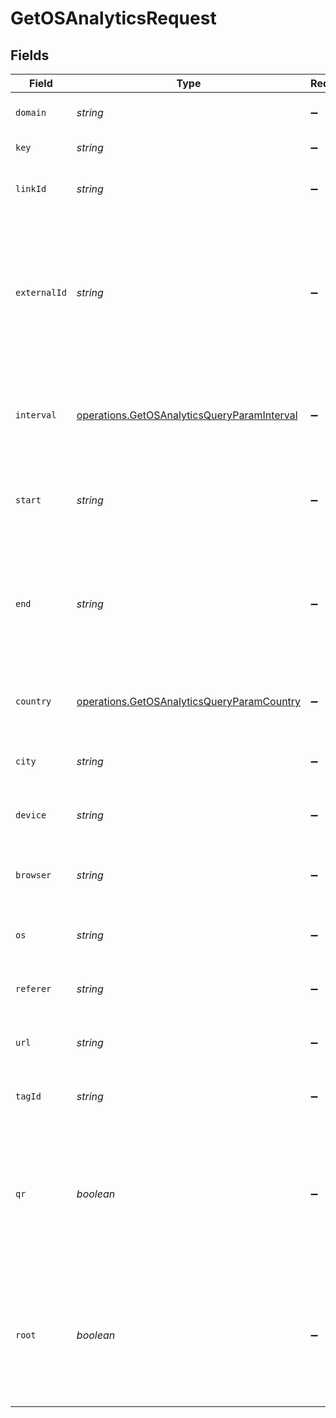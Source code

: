 # GetOSAnalyticsRequest


## Fields

| Field                                                                                                                    | Type                                                                                                                     | Required                                                                                                                 | Description                                                                                                              |
| ------------------------------------------------------------------------------------------------------------------------ | ------------------------------------------------------------------------------------------------------------------------ | ------------------------------------------------------------------------------------------------------------------------ | ------------------------------------------------------------------------------------------------------------------------ |
| `domain`                                                                                                                 | *string*                                                                                                                 | :heavy_minus_sign:                                                                                                       | The domain of the short link.                                                                                            |
| `key`                                                                                                                    | *string*                                                                                                                 | :heavy_minus_sign:                                                                                                       | The short link slug.                                                                                                     |
| `linkId`                                                                                                                 | *string*                                                                                                                 | :heavy_minus_sign:                                                                                                       | The unique ID of the short link on Dub.                                                                                  |
| `externalId`                                                                                                             | *string*                                                                                                                 | :heavy_minus_sign:                                                                                                       | This is the ID of the link in the your database. Must be prefixed with 'ext_' when passed as a query parameter.          |
| `interval`                                                                                                               | [operations.GetOSAnalyticsQueryParamInterval](../../models/operations/getosanalyticsqueryparaminterval.md)               | :heavy_minus_sign:                                                                                                       | The interval to retrieve analytics for. Takes precedence over start and end.                                             |
| `start`                                                                                                                  | *string*                                                                                                                 | :heavy_minus_sign:                                                                                                       | The start date and time when to retrieve analytics from.                                                                 |
| `end`                                                                                                                    | *string*                                                                                                                 | :heavy_minus_sign:                                                                                                       | The end date and time when to retrieve analytics from. If not provided, defaults to the current date.                    |
| `country`                                                                                                                | [operations.GetOSAnalyticsQueryParamCountry](../../models/operations/getosanalyticsqueryparamcountry.md)                 | :heavy_minus_sign:                                                                                                       | The country to retrieve analytics for.                                                                                   |
| `city`                                                                                                                   | *string*                                                                                                                 | :heavy_minus_sign:                                                                                                       | The city to retrieve analytics for.                                                                                      |
| `device`                                                                                                                 | *string*                                                                                                                 | :heavy_minus_sign:                                                                                                       | The device to retrieve analytics for.                                                                                    |
| `browser`                                                                                                                | *string*                                                                                                                 | :heavy_minus_sign:                                                                                                       | The browser to retrieve analytics for.                                                                                   |
| `os`                                                                                                                     | *string*                                                                                                                 | :heavy_minus_sign:                                                                                                       | The OS to retrieve analytics for.                                                                                        |
| `referer`                                                                                                                | *string*                                                                                                                 | :heavy_minus_sign:                                                                                                       | The referer to retrieve analytics for.                                                                                   |
| `url`                                                                                                                    | *string*                                                                                                                 | :heavy_minus_sign:                                                                                                       | The URL to retrieve analytics for.                                                                                       |
| `tagId`                                                                                                                  | *string*                                                                                                                 | :heavy_minus_sign:                                                                                                       | The tag ID to retrieve analytics for.                                                                                    |
| `qr`                                                                                                                     | *boolean*                                                                                                                | :heavy_minus_sign:                                                                                                       | Filter for QR code scans. If true, filter for QR codes only. If false, filter for links only. If undefined, return both. |
| `root`                                                                                                                   | *boolean*                                                                                                                | :heavy_minus_sign:                                                                                                       | Filter for root domains. If true, filter for domains only. If false, filter for links only. If undefined, return both.   |